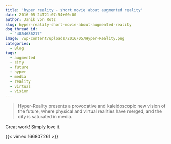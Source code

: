 ```yaml
---
title: 'hyper reality - short movie about augmented reality'
date: 2016-05-24T21:07:54+00:00
author: Janik von Rotz
slug: hyper-reality-short-movie-about-augmented-reality
dsq_thread_id:
  - "4854686217"
image: /wp-content/uploads/2016/05/Hyper-Reality.png
categories:
  - Blog
tags:
  - augmented
  - city
  - future
  - hyper
  - media
  - reality
  - virtual
  - vision
---
```

> Hyper-Reality presents a provocative and kaleidoscopic new vision of the future, where physical and virtual realities have merged, and the city is saturated in media.

Great work! Simply love it.

{{< vimeo 166807261 >}}
